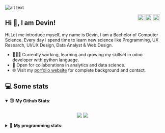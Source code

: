 ![alt text](https://github.com/devpws/devpws/blob/main/101.png)

<a href="https://twitter.com/devinps5?lang=en" target="_blank" rel="nofollow"><img align="right" alt="Pratik's Twitter" width="22px" src="https://cdn.jsdelivr.net/npm/simple-icons@v3/icons/twitter.svg" /></a><a href="https://www.linkedin.com/in/devinpws/" target="_blank" rel="nofollow"><img align="right" alt="Pratik's Linkdein" width="22px" src="https://cdn.jsdelivr.net/npm/simple-icons@v3/icons/linkedin.svg" /></a><a href="https://www.instagram.com/dev_pws/?hl=en" target="_blank" rel="nofollow"><img align="right" alt="Pratik's Insta" width="22px" src="https://cdn.jsdelivr.net/npm/simple-icons@v3/icons/instagram.svg" /></a>


## Hi 👋, I am Devin!
Hi,Let me introduce myself, my name is Devin, I am a Bachelor of Computer Science. Every day I spend time to learn new science like Programming, UX Research, UI/UX Design, Data Analyst & Web Design.

- 👨🏽‍💻 Currently working, learning and growing my skillset in odoo developer with python language.
- 🤝 Open for collaborations in analytics and data science.
- 🌐 Visit my [porfolio website](https://upbeat-lumiere-15f30d.netlify.app/#home) for complete background and contact.


## 💻 Some stats

<details open>
 <summary> 😇 <b>My Github Stats</b>: </summary>
<br>
<p align = "center">
  <img src = "https://github-readme-stats.vercel.app/api?username=devpws&show_icons=true&theme=tokyonight&line_height=27">
  <img src = "https://github-readme-stats.vercel.app/api/top-langs/?username=devpws&hide=css,java,html&theme=buefy">
</p>

</details>

<details> 
 <summary>🤖 <b>My programming stats</b>: </summary>
<br>




<!--
**devpws/devpws** is a ✨ _special_ ✨ repository because its `README.md` (this file) appears on your GitHub profile.

Here are some ideas to get you started:

- 🔭 I’m currently working on ...
- 🌱 I’m currently learning ...
- 👯 I’m looking to collaborate on ...
- 🤔 I’m looking for help with ...
- 💬 Ask me about ...
- 📫 How to reach me: ...
- 😄 Pronouns: ...
- ⚡ Fun fact: ...
-->
